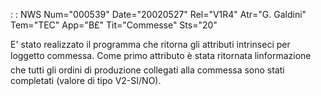  :  : NWS Num="000539" Date="20020527" Rel="V1R4" Atr="G. Galdini" Tem="TEC" App="B£" Tit="Commesse" Sts="20"

E' stato realizzato il programma che ritorna gli attributi intrinseci per loggetto commessa.
Come primo attributo è stata ritornata linformazione che tutti gli ordini di produzione collegati
alla commessa sono stati completati (valore di tipo V2-SI/NO).


